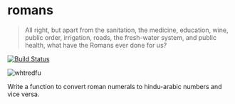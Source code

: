 # romans
> All right, but apart from the sanitation, the medicine, education, wine, public order, irrigation, roads, the fresh-water system, and public health, what have the Romans ever done for us?

[![Build Status](https://travis-ci.org/HcomCoolCode/romans.svg?branch=master)](https://travis-ci.org/HcomCoolCode/romans)

![whtredfu](http://blogs.telegraph.co.uk/culture/files/2011/01/What-have2.jpg)

Write a function to convert roman numerals to hindu-arabic numbers and vice versa.
